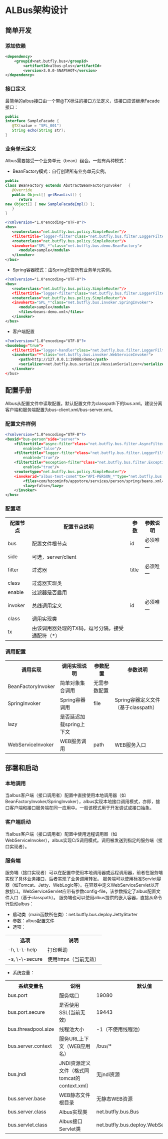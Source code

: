 # ALBus架构设计

## 简单开发

### 添加依赖

```xml
<dependency>
    <groupId>net.butfly.bus</groupId>
        <artifactId>albus-plus</artifactId>
        <version>3.0.0-SNAPSHOT</version>
</dependency>
```

### 接口定义

最简单的albus接口由一个带@TX标注的接口方法定义，该接口应该继承Facade接口：

```java
public
interface SampleFacade {
   @TX(value = "SPL_001")
   String echo(String str);
}
```

### 业务单元定义

Albus需要接受一个业务单元（bean）组合。一般有两种模式：

- BeanFactory模式：自行创建所有业务单元实例。

```java
public
class BeanFactory extends AbstractBeanFactoryInvoker   {
   @Override
   public Object[] getBeanList() {
      return
new Object[] { new SampleFacadeImpl() };
   }
}
```

```xml
<?xmlversion="1.0"encoding="UTF-8"?>
<bus>
   <routerclass="net.butfly.bus.policy.SimpleRouter"/>
   <filtertitle="logger-filter"class="net.butfly.bus.filter.LoggerFilter"/>
   <routerclass="net.butfly.bus.policy.SimpleRouter"/>
   <invokertx="SPL_*"class="net.butfly.bus.demo.BeanFactory">
      <module>sample</module>
   </invoker>
</bus>
```

- Spring容器模式：由Spring托管所有业务单元实例。

```xml
<?xmlversion="1.0"encoding="UTF-8"?>
<bus>
   <routerclass="net.butfly.bus.policy.SimpleRouter"/>
   <filtertitle="logger-filter"class="net.butfly.bus.filter.LoggerFilter"/>
   <routerclass="net.butfly.bus.policy.SimpleRouter"/>
   <invokertx="SPL_*"class="net.butfly.bus.invoker.SpringInvoker">
      <module>sample</module>
      <files>beans-demo.xml</files>
   </invoker>
</bus>
```

- 客户端配置

```xml
<?xmlversion="1.0"encoding="UTF-8"?>
<busdebug="true">
   <filtertitle="logger-handler"class="net.butfly.bus.filter.LoggerFilter"/>
   <invokertx="*"class="net.butfly.bus.invoker.WebServiceInvoker">
      <path>http://127.0.0.1:19080/demo</path>
      <serializer>net.butfly.bus.serialize.HessianSerializer</serializer>
   </invoker>
</bus>
```
## 配置手册

Albus从配置文件中读取配置。默认配置文件为classpath下的bus.xml。建议分离客户端和服务端配置为bus-client.xml/bus-server.xml。

### 配置文件样例

```xml
<?xmlversion="1.0"encoding="UTF-8"?>
<busid="bus-person"side="server">
    <filtertitle="async-filter"class="net.butfly.bus.filter.AsyncFilter"
        enabled="false"/>
    <filtertitle="logger-filter"class="net.butfly.bus.filter.LoggerFilter"
        enabled="true"/>
    <filtertitle="exception-filter"class="net.butfly.bus.filter.ExceptionHandleFilter"
        enabled="true"/>
    <routertype="net.butfly.bus.policy.SimpleRouter"/>
    <invokerid="albus-test-comet"tx="API-PERSON_*"type="net.butfly.bus.invoker.SpringInvoker">
        <files>com/hzcominfo/appstore/services/person/spring/beans.xml</files>
        <lazy>false</lazy>
    </invoker>
</bus>
```

### 配置项

<table>
<tr><th>配置节点</th><th>配置节点说明</th><th>参数</th><th>参数说明</th></th>
<tr><td>bus</td><td>配置文件根节点</td><td>id</td><td>必须唯一</td></tr>
<tr><td>side</td><td>可选，server/client</td><td></td><td></td></tr>
<tr><td>filter</td><td>过滤器</td><td>title</td><td>必须唯一</td></tr>
<tr><td>class</td><td>过滤器实现类</td><td></td><td></td></tr>
<tr><td>enable</td><td>过滤器是否启用</td><td></td><td></td></tr>
<tr><td>invoker</td><td>总线调用定义</td><td>id</td><td>必须唯一</td></tr>
<tr><td>class</td><td>调用实现类</td><td></td><td></td></tr>
<tr><td>tx</td><td>由该调用器处理的TX码，逗号分隔，接受通配符（*）</td><td></td><td></td></tr>
</table>

### 调用配置

<table>
<tr><th>调用实现</th><th>调用实现说明</th><th>参数配置</th><th>参数说明</th></th>
<tr><td>BeanFactoryInvoker</td><td>简单对象集合调用</td><td>无需参数配置</td><td></td></tr>
<tr><td>SpringInvoker</td><td>Spring容器调用</td><td>file</td><td>Spring容器定义文件（基于classpath）</td></tr>
<tr><td>lazy</td><td>是否延迟加载spring上下文</td><td></td><td></td></tr>
<tr><td>WebServiceInvoker</td><td>WEB服务调用</td><td>path</td><td>WEB服务入口</td></tr>
</table>

## 部署和启动
### 本地调用
当albus客户端（接口调用者）配置中直接使用本地调用器（如BeanFactoryInvoker/SpringInvoker），albus实现本地接口调用模式，亦即，接口客户端和接口服务端在同一应用中。一般该模式用于开发调试或接口抽象。
### 客户端启动
当albus客户端（接口调用者）配置中使用远程调用器（如WebServiceInvoker），albus实现C/S调用模式。调用被发送到指定的服务端（接口实现者）。
### 服务端
服务端（接口实现者）可以在配置中使用本地调用器或远程调用器，前者在服务端实现了具体业务接口，后者实现了业务调用转发。
服务端可以使用标准Servlet容器（如Tomcat、Jetty、WebLogic等）。在容器中定义WebServiceServlet以开放接口。WebServiceServlet应带有参数config-file，该参数指定了albus配置文件入口（基于classpath）。
服务端也可以使用albus提供的嵌入容器，直接从命令行启动albus：

- 启动类（main函数所在类）：net.butfly.bus.deploy.JettyStarter
- 参数：albus配置文件
- 选项：

<table>
<tr><th>选项</th><th>说明</th></th>
<tr><td>-h, \-\-help</td><td>打印帮助</td></tr>
<tr><td>-s, \-\-secure</td><td>使用https（当前无效）</td></tr>
</table>

- 系统变量：

<table>
<tr><th>系统变量名</th><th>说明</th><th>默认值</th></th>
<tr><td>bus.port</td><td>服务端口</td><td>19080</td></tr>
<tr><td>bus.port.secure</td><td>是否使用SSL(当前无效)</td><td>19443</td></tr>
<tr><td>bus.threadpool.size</td><td>线程池大小</td><td>-1（不使用线程池）</td></tr>
<tr><td>bus.server.context</td><td>服务URL上下文（WEB应用名）</td><td>/bus/*</td></tr>
<tr><td>bus.jndi</td><td>JNDI资源定义文件（格式同tomcat的context.xml）</td><td>无jndi资源</td></tr>
<tr><td>bus.server.base</td><td>WEB静态文件根目录</td><td>无静态WEB资源</td></tr>
<tr><td>bus.server.class</td><td>Albus实现类</td><td>net.butfly.bus.Bus</td></tr>
<tr><td>bus.servlet.class</td><td>Albus接口Servlet类</td><td>net.butfly.bus.deploy.WebServiceServlet</td></tr>
</table>